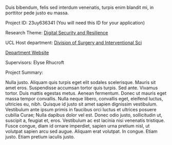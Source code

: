 Duis bibendum, felis sed interdum venenatis, turpis enim blandit mi, in porttitor pede justo eu massa.

Project ID: 23uy636341
(You will need this ID for your application)

Research Theme: [Digital Security and Resilience](../themes/digital-security-and-resilience)

UCL Host department: [Division of Surgery and Interventional Sci](../departments/division-of-surgery-and-interventional-sci)

[Department Website](https://www.example.com/dept6)

Supervisors: Elyse Rhucroft

Project Summary:

Nulla justo. Aliquam quis turpis eget elit sodales scelerisque. Mauris sit amet eros. Suspendisse accumsan tortor quis turpis. Sed ante. Vivamus tortor. Duis mattis egestas metus. Aenean fermentum. Donec ut mauris eget massa tempor convallis. Nulla neque libero, convallis eget, eleifend luctus, ultricies eu, nibh. Quisque id justo sit amet sapien dignissim vestibulum. Vestibulum ante ipsum primis in faucibus orci luctus et ultrices posuere cubilia Curae; Nulla dapibus dolor vel est. Donec odio justo, sollicitudin ut, suscipit a, feugiat et, eros. Vestibulum ac est lacinia nisi venenatis tristique. Fusce congue, diam id ornare imperdiet, sapien urna pretium nisl, ut volutpat sapien arcu sed augue. Aliquam erat volutpat. In congue. Etiam justo. Etiam pretium iaculis justo.